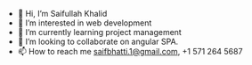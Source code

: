 - 👋 Hi, I’m Saifullah Khalid
- 👀 I’m interested in web development
- 🌱 I’m currently learning project management
- 💞️ I’m looking to collaborate on angular SPA.
- 📫 How to reach me saifbhatti.1@gmail.com, +1 571 264 5687

<!---
saifbhatti/saifbhatti is a ✨ special ✨ repository because its `README.md` (this file) appears on your GitHub profile.
You can click the Preview link to take a look at your changes.
--->
